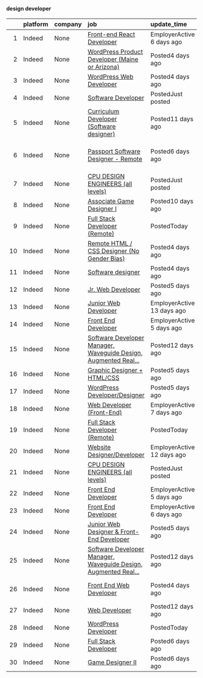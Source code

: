 

#### design developer <a name="designdeveloper" />
|    | platform   | company   | job                                                                                                                                                                                                                                                                                                                                                                                                                                                                                                                                                                                                                                                                                                                                                                                                                                                                                                                                                                                                                                                                                                                                                                                                                                                                                                                                                                                               | update_time                | location                                              |
|---:|:-----------|:----------|:--------------------------------------------------------------------------------------------------------------------------------------------------------------------------------------------------------------------------------------------------------------------------------------------------------------------------------------------------------------------------------------------------------------------------------------------------------------------------------------------------------------------------------------------------------------------------------------------------------------------------------------------------------------------------------------------------------------------------------------------------------------------------------------------------------------------------------------------------------------------------------------------------------------------------------------------------------------------------------------------------------------------------------------------------------------------------------------------------------------------------------------------------------------------------------------------------------------------------------------------------------------------------------------------------------------------------------------------------------------------------------------------------|:---------------------------|:------------------------------------------------------|
|  1 | Indeed     | None      | [Front-end React Developer](https://www.indeed.com/pagead/clk?mo=r&ad=-6NYlbfkN0AaGj-FgTa3J8eDMAhRfBflhPH21Q8pVVLaiT15FnDLW2s9HCzbeaXAqjGbAMSvz1DegThos1lsFXojVyXQjr6yo3qIlGsuwL8jjsmPtvqMFgUpDbAfnpiAwj951f_cU3ffbuRkSBWqWDKU7PzdaiwaCvHCe5R5owPGyXPIxUdKmrRLROSLlLM7S7ogeaWi7ohCQy5r33GLZXsBZ5RHv44UJ-rYvFrjNBF3bUQI4gKQwH-aAdTPWvu1WCdRmdc7yJFFBqathpmokI_Q0EoRy4fr3_KOOZ8BRATTPzX12L7Cj_3OjUU0nySA9Q8kol5aBTQLVW0jmYAEJt7rEFivDEOcgAeF8zYhKP3pGwvomoVMU3x1w2XJQLRJYv4puQx3u58ZZeBhMa8CBqgv-0Dffz_S7-3xAOY4A0Mw4SZbuOg5xcNfuXlVa2QNT2bEkkfD5vgnKB-D7a9ouixKyIQpNVSBczzd97C78zB4Zxqi3i8QNw==&p=0&fvj=1&vjs=3)                                                                                                                                                                                                                                                                                                                                                                                                                                                                                                                                                                                                                                                                                                                                                                                   | EmployerActive 6 days ago  | United States                                         |
|  2 | Indeed     | None      | [WordPress Product Developer (Maine or Arizona)](https://www.indeed.com/pagead/clk?mo=r&ad=-6NYlbfkN0DSvZCc1Qq3Iouce0od6zqi6RU2QNBLb4OKAgBFHN1uN2pKmFsTTOkWT1SykwSErMFWkCYQxtgDWl_9DVrKrgSUe0thtm5YRAev1ZLeBJE8-_63oU5kEBe1_MgmiY-5IsEHtVOQmWkUA53Zh0zJ-ZjDc4ag6TmVuS1a6cbbGBVMJdKKunRLFdcKP5hghhvP_2eUwqerQ8zRgoNWPFqMPq6xUUcpq6BfgGHz7jxVrvRXtQ5li2a9RsGtxtfV7eSZ5ivdEUROumQp4X0ykxnOxybkxyGczgbYVJfC2L8XO5TE6R1WwCx8E0B3io8UIO7O-DXOpNO4184iIqmLhEgPKnhTVvZRSoHln3bOb_dxXDfGiTqgg2xghJwFrrvlz5nuCkwuHuUQxDqqVOtznVeVOQq8Xp6tUzx1bDOkGzej3HA6Hah5-RVkXQ7weYblgUe8pAkFXRjRmEV4XyRDitJuiayOV4IIraO4LbAIgt5d5iTlJRk0C-x-auu66Q6jiR8Mmhw=&p=1&fvj=1&vjs=3)                                                                                                                                                                                                                                                                                                                                                                                                                                                                                                                                                                                                                                                                                                                                          | Posted4 days ago           | Maricopa, AZ+9 locations                              |
|  3 | Indeed     | None      | [WordPress Web Developer](https://www.indeed.com/pagead/clk?mo=r&ad=-6NYlbfkN0BH-2VCtctWeahL7e3dELF8GNW47hVC8hcqFSqEyk6iXORNoT9WF8ug9OmD4VCwO6oTUoZ19aytyTck7m8qAp8IhOJ6zsmYvabDnMdQvcxVH07c7-8l0QhT6mxjrn6El5HOxv1P1h_kaPvLfc4W5_d9SINduyACH9e6sG__4QJWPDDCpnopH0sM9o6TWBkh8jorkIGQDL7oZDuxlwz3wE9ZMUjoEscPMGdcaZKsxAce9V85OGQz3RDmwKNRbbLOcFTEVXMLQupAB8kQO00OoE7-E8izWzGdl8LjEKaQqVNwVC2D1pk6o724PrHNHTeC6p1I1QnwVgEBds94c8grcEY3aSIypjaEA-2gQ2LIoM4sgtM4KNMkQ-PAAGsx1KuPPjIaSLbnl5xdI3hSzW6sjoXy6MLsKRL54w7YNXnZyiw6Ysz_qJnrWFcOgfJ8K0BcBLUh8YWMIj6kq93eNtddwGsSK8KvaGr5OEw=&p=2&fvj=1&vjs=3)                                                                                                                                                                                                                                                                                                                                                                                                                                                                                                                                                                                                                                                                                                                                                                                                 | Posted4 days ago           | Remote                                                |
|  4 | Indeed     | None      | [Software Developer](https://www.indeed.com/pagead/clk?mo=r&ad=-6NYlbfkN0ALcONX9zP3vzsQVyXitmxRLy8VCeRuNMOvRPshq8lKaH6v3p3LVJfTTZzCjMRNFpbwzwskufRt4WRFLKkHkJ7i5_2scT3qNNgpA2owtne5eg-fTGGON6c4vNIG6x88qmagC1QCvsTZdlIU_1NXt0EdL3tQ40AR8zq7NlwuX2oFv7CQG8ABeDM4JIGzpsboHpq8cq2ZTCS8jhCIB_RBVL912LN-sVxinMLAgyZG0vYmUikyedKUBmBJvWxnm3lbyUBIm9JvKXm3JqDRuylzYDzdGF7xyKXvUuxGzIbuLRdAeStJLRw8jxkLvJTjM5NjJozJJVmHXQpBo38yivfT_q90eVpvU9rZuIbOO57PwLRzhXZqxZ1R9hLehK6RPFACPCGzLBlZ55vobMTbMuNXEt9i21Vb_XH1LjCgcEzeDsvJ7PsrTgGRXxw2KKBkbsVfCu3ax13VwoqXeZ3sirWDXsQqscI-mHA2lXibIOgSFRguijgseOaodoFJMYwygNi5gm4=&p=3&fvj=1&vjs=3)                                                                                                                                                                                                                                                                                                                                                                                                                                                                                                                                                                                                                                                                                                                                                                      | PostedJust posted          | Phoenix, AZ                                           |
|  5 | Indeed     | None      | [Curriculum Developer (Software designer)](https://www.indeed.com/pagead/clk?mo=r&ad=-6NYlbfkN0BXiU_YoOWkMLuEFVRABPvKaaBJeLpl56lmILnJOjP-ROfBx91JNZaevfxrqu183o9yt_n5OygabjZ9rAzRDC9mZnLvxbiN-p3pmx5lQlWMByd-ilNvVIUYoXn-OI9VLA1T2NpilVeWI001WzrEpi5Spe4enryaq5dstDqWQQ274Zt6FNWdWKhCUYkDIx2w-MJZesGYhbRro7693TW0wrcVC2nvhGSmyrTcetcaNAIN1QDf_0XrdQxBsygnkD-27gFJAe8Gunobp5rPCx50uZgNofA0K7I0WMmB112W3ZX8rzHu0SSFzT-eGBEfBa-6ygMC7p7HiPN4PkuADDEVsSGN4VFmd7lb9Uyu62p2ZFrQNRJR1U8SLaceENTEav4wtgrpZTnN_J7JJHnK6Zk6banThnVYCEsPn2JQ1lD1MSL5Ku7Vm2KetPhYB7_SdFSGlQR7N6poXUTZqlF_5P6c1vwasdBDDw3YrmQTt2UVLQKNYepyntVaTyz7oN0bjG8dQPA=&p=4&fvj=1&vjs=3)                                                                                                                                                                                                                                                                                                                                                                                                                                                                                                                                                                                                                                                                                                                                                | Posted11 days ago          | Remote                                                |
|  6 | Indeed     | None      | [Passport Software Designer - Remote](https://www.indeed.com/pagead/clk?mo=r&ad=-6NYlbfkN0D6qFSVCaa8tXn-rJ3OcXif2lPyFmwsE2iZBGE4YLg1gz3DzxANTQL26tb-SQ4b-KDtrS5rZtl8IA_RjHz2BNnsm9dc_6khTY24LFGZLHOxSQxrpYcWJ_odXhAAAqZS5Kn9J4HGg0nHgF89n-xAMEXCbacP2a7k1rSQcNAZpo3SX_T_qVD2c2mbCYwkBHIg_IpH8yrPfhzYgwoDrCB1rqrkeWz4BuVl-ZwwsfdwuhuUPVauzTf-KmNteRlClWrHelMGlFU2-Zhg3K0RdaRR7I4Ccbolt4hFD1hB1d-6-EhO4-y_cfMuQa1PWYn2l1dR23eN-KEN3hhNPZXZS-uQql6qHQyG_tgamIR1DNQIlBPbpfyF_CtHd2-ihmLPpl2MOMoKatIWjfYkyco3G3SCQEZXrDEy5VWV4R6o90CU1e1EGFogQQbffQ0DwPQEIV-3S9-jNVjGsrUYJg7Ukq_EnWtWCHp9eDOnITWW60Q1mBDYqBTTG0IJQeiuKBR_BbW3gqHDyNrmuyXAlehuQw8mErtABmBBZN-6Oh6EnamiCvyQEWlgOiJQVLWoNKUOzqzX1hqf7zwGrZ1VuxyFSgbcOZX0r2BIzYpsbXXtppk2Oz1q1Mk3RMlUoMPlz9CTHrakHjCYloFGEjvS1CM4eEK_0aWkLK-rnYsaqCn3bPQI7ZLqpmxKUKzgcQ8RH-gJGy7yJyHR9NYfdE_sYTTN_8RxW3NTWWYW_rbM8ML8rkLF1fYmY_jzW5ktPvDRlsbgmND7kcAs7QjHRlQABB0m9EKt3AMvp_1KVzEfuDf2p2DPjaZ9GW5aRqKA50zabCl0fazBHK8eOJPlR7CNUlsZPDJI_zdKjbBi5y9Xz8WdM1bakiGfanuGeypBuWz-obgy6I9nRsunSq2lX4fWB7_42aCOvGquQeqDdMOGNBKNU4jiaypqzswxuanP5sSGA29DTnMGxyKHpoD7uyPgvDR1XO6wRNUdRO3JShGt7NCc_R8zDKfmtxyTJ-kGR01Ym5d_fypjFOg-3GNuOjJgrqN11uzRTigCuyFDTuUnfI3YE_30RsCRA_1EQjHvMcfeiWVqW3jG4qHfzFCJgIHhcKuEj6xBg_okH9f5ztUzXAJSdNJRQUcI_Bhw2xmFpwYsA4w7EEbWmIpYr1rVVB7Kv78o1rrB39wvKsWBQLbZpoCof54F1NNVEZ8Ew2pylZBVCVBMLzM94dNXpbYbmmgf0B9P4STsEO8B&p=5&fvj=0&vjs=3) | Posted6 days ago           | Mesa, AZ 85204 (West Central area)+2 locations•Remote |
|  7 | Indeed     | None      | [CPU DESIGN ENGINEERS (all levels)](https://www.indeed.com/rc/clk?jk=0ead07f052523d71&fccid=12646305329f439b&vjs=3)                                                                                                                                                                                                                                                                                                                                                                                                                                                                                                                                                                                                                                                                                                                                                                                                                                                                                                                                                                                                                                                                                                                                                                                                                                                                               | PostedJust posted          | Mountain View, CA 94040+2 locations                   |
|  8 | Indeed     | None      | [Associate Game Designer I](https://www.indeed.com/rc/clk?jk=3cbe8a01ee467b63&fccid=71147e0539a0a1b7&vjs=3)                                                                                                                                                                                                                                                                                                                                                                                                                                                                                                                                                                                                                                                                                                                                                                                                                                                                                                                                                                                                                                                                                                                                                                                                                                                                                       | Posted10 days ago          | Los Angeles, CA                                       |
|  9 | Indeed     | None      | [Full Stack Developer (Remote)](https://www.indeed.com/company/Generation-Iron-Fitness-Network/jobs/Full-Stack-Developer-31771031d29d8704?fccid=454757915bef5d96&vjs=3)                                                                                                                                                                                                                                                                                                                                                                                                                                                                                                                                                                                                                                                                                                                                                                                                                                                                                                                                                                                                                                                                                                                                                                                                                           | PostedToday                | Remote                                                |
| 10 | Indeed     | None      | [Remote HTML / CSS Designer (No Gender Bias)](https://www.indeed.com/company/Turing.com/jobs/HTML-5d02085788d523be?fccid=a2e0cbec0b626661&vjs=3)                                                                                                                                                                                                                                                                                                                                                                                                                                                                                                                                                                                                                                                                                                                                                                                                                                                                                                                                                                                                                                                                                                                                                                                                                                                  | Posted4 days ago           | Remote                                                |
| 11 | Indeed     | None      | [Software designer](https://www.indeed.com/company/ATOS/jobs/Software-Designer-d69913e3e89fd021?fccid=ee6a99db163236c2&vjs=3)                                                                                                                                                                                                                                                                                                                                                                                                                                                                                                                                                                                                                                                                                                                                                                                                                                                                                                                                                                                                                                                                                                                                                                                                                                                                     | Posted4 days ago           | Phoenix, AZ                                           |
| 12 | Indeed     | None      | [Jr. Web Developer](https://www.indeed.com/company/Epic-Marketing/jobs/Junior-Web-Developer-1688ebbf2c5614d1?fccid=e7a7aa8cb73759e3&vjs=3)                                                                                                                                                                                                                                                                                                                                                                                                                                                                                                                                                                                                                                                                                                                                                                                                                                                                                                                                                                                                                                                                                                                                                                                                                                                        | Posted5 days ago           | Draper, UT 84020                                      |
| 13 | Indeed     | None      | [Junior Web Developer](https://www.indeed.com/company/Range-Marketing/jobs/Junior-Web-Developer-d00b42dbaab1405c?fccid=0a8aec0ffc0d6bde&vjs=3)                                                                                                                                                                                                                                                                                                                                                                                                                                                                                                                                                                                                                                                                                                                                                                                                                                                                                                                                                                                                                                                                                                                                                                                                                                                    | EmployerActive 13 days ago | Remote                                                |
| 14 | Indeed     | None      | [Front End Developer](https://www.indeed.com/company/Americaneagle.com/jobs/Front-End-Developer-ab3f1cd0fcbbd145?fccid=c539f08fa8701d77&vjs=3)                                                                                                                                                                                                                                                                                                                                                                                                                                                                                                                                                                                                                                                                                                                                                                                                                                                                                                                                                                                                                                                                                                                                                                                                                                                    | EmployerActive 5 days ago  | +1 locationRemote                                     |
| 15 | Indeed     | None      | [Software Developer Manager, Waveguide Design, Augmented Real...](https://www.indeed.com/rc/clk?jk=a338d941847b702a&fccid=a5b4499d9e91a5c6&vjs=3)                                                                                                                                                                                                                                                                                                                                                                                                                                                                                                                                                                                                                                                                                                                                                                                                                                                                                                                                                                                                                                                                                                                                                                                                                                                 | Posted12 days ago          | Mountain View, CA                                     |
| 16 | Indeed     | None      | [Graphic Designer + HTML/CSS](https://www.indeed.com/company/Tactical-Sports-Brands/jobs/Graphic-Designer-HTML-CSS-286b765a720a256f?fccid=cb7632a3ea404fc0&vjs=3)                                                                                                                                                                                                                                                                                                                                                                                                                                                                                                                                                                                                                                                                                                                                                                                                                                                                                                                                                                                                                                                                                                                                                                                                                                 | Posted5 days ago           | Remote                                                |
| 17 | Indeed     | None      | [WordPress Developer/Designer](https://www.indeed.com/rc/clk?jk=026e7e728c263258&fccid=dd616958bd9ddc12&vjs=3)                                                                                                                                                                                                                                                                                                                                                                                                                                                                                                                                                                                                                                                                                                                                                                                                                                                                                                                                                                                                                                                                                                                                                                                                                                                                                    | Posted5 days ago           | Remote                                                |
| 18 | Indeed     | None      | [Web Developer (Front-End)](https://www.indeed.com/company/Kotis-Design/jobs/Web-Developer-6f6f3d98105b84a3?fccid=062b5b2d076ca4fd&vjs=3)                                                                                                                                                                                                                                                                                                                                                                                                                                                                                                                                                                                                                                                                                                                                                                                                                                                                                                                                                                                                                                                                                                                                                                                                                                                         | EmployerActive 7 days ago  | Remote                                                |
| 19 | Indeed     | None      | [Full Stack Developer (Remote)](https://www.indeed.com/company/Generation-Iron-Fitness-Network/jobs/Full-Stack-Developer-31771031d29d8704?fccid=454757915bef5d96&vjs=3)                                                                                                                                                                                                                                                                                                                                                                                                                                                                                                                                                                                                                                                                                                                                                                                                                                                                                                                                                                                                                                                                                                                                                                                                                           | PostedToday                | Remote                                                |
| 20 | Indeed     | None      | [Website Designer/Developer](https://www.indeed.com/company/GoEpps/jobs/Website-Designer-Developer-601480ae5fe613ec?fccid=223c5f3bc109e845&vjs=3)                                                                                                                                                                                                                                                                                                                                                                                                                                                                                                                                                                                                                                                                                                                                                                                                                                                                                                                                                                                                                                                                                                                                                                                                                                                 | EmployerActive 12 days ago | Remote                                                |
| 21 | Indeed     | None      | [CPU DESIGN ENGINEERS (all levels)](https://www.indeed.com/rc/clk?jk=0ead07f052523d71&fccid=12646305329f439b&vjs=3)                                                                                                                                                                                                                                                                                                                                                                                                                                                                                                                                                                                                                                                                                                                                                                                                                                                                                                                                                                                                                                                                                                                                                                                                                                                                               | PostedJust posted          | Mountain View, CA 94040+2 locations                   |
| 22 | Indeed     | None      | [Front End Developer](https://www.indeed.com/company/Americaneagle.com/jobs/Front-End-Developer-ab3f1cd0fcbbd145?fccid=c539f08fa8701d77&vjs=3)                                                                                                                                                                                                                                                                                                                                                                                                                                                                                                                                                                                                                                                                                                                                                                                                                                                                                                                                                                                                                                                                                                                                                                                                                                                    | EmployerActive 5 days ago  | +1 locationRemote                                     |
| 23 | Indeed     | None      | [Front End Developer](https://www.indeed.com/company/Zorang-Technologies/jobs/Front-End-Developer-a3070d1d1b726bd8?fccid=ceba816144076e81&vjs=3)                                                                                                                                                                                                                                                                                                                                                                                                                                                                                                                                                                                                                                                                                                                                                                                                                                                                                                                                                                                                                                                                                                                                                                                                                                                  | EmployerActive 6 days ago  | +3 locationsRemote                                    |
| 24 | Indeed     | None      | [Junior Web Designer & Front-End Developer](https://www.indeed.com/rc/clk?jk=af7fcadcfc5b63c3&fccid=dd616958bd9ddc12&vjs=3)                                                                                                                                                                                                                                                                                                                                                                                                                                                                                                                                                                                                                                                                                                                                                                                                                                                                                                                                                                                                                                                                                                                                                                                                                                                                       | Posted5 days ago           | Remote                                                |
| 25 | Indeed     | None      | [Software Developer Manager, Waveguide Design, Augmented Real...](https://www.indeed.com/rc/clk?jk=a338d941847b702a&fccid=a5b4499d9e91a5c6&vjs=3)                                                                                                                                                                                                                                                                                                                                                                                                                                                                                                                                                                                                                                                                                                                                                                                                                                                                                                                                                                                                                                                                                                                                                                                                                                                 | Posted12 days ago          | Mountain View, CA                                     |
| 26 | Indeed     | None      | [Front End Web Developer](https://www.indeed.com/company/Radio-Free-Asia/jobs/Front-End-Web-Developer-81c7f125d72ac5df?fccid=98bdd86f22f89ba5&vjs=3)                                                                                                                                                                                                                                                                                                                                                                                                                                                                                                                                                                                                                                                                                                                                                                                                                                                                                                                                                                                                                                                                                                                                                                                                                                              | Posted4 days ago           | Washington, DC 20036 (Dupont Circle area)             |
| 27 | Indeed     | None      | [Web Developer](https://www.indeed.com/company/Tremco-Construction-Products-Group/jobs/Web-Developer-19c496d500a04c3c?fccid=6ea3a5213c4eb7d9&vjs=3)                                                                                                                                                                                                                                                                                                                                                                                                                                                                                                                                                                                                                                                                                                                                                                                                                                                                                                                                                                                                                                                                                                                                                                                                                                               | Posted12 days ago          | Remote                                                |
| 28 | Indeed     | None      | [WordPress Developer](https://www.indeed.com/rc/clk?jk=4f20ca1aae5174ff&fccid=9d84f0978894a291&vjs=3)                                                                                                                                                                                                                                                                                                                                                                                                                                                                                                                                                                                                                                                                                                                                                                                                                                                                                                                                                                                                                                                                                                                                                                                                                                                                                             | PostedToday                | Remote                                                |
| 29 | Indeed     | None      | [Full Stack Developer](https://www.indeed.com/company/Key5ive/jobs/Full-Stack-Developer-e569f2232ef68013?fccid=21a475ef73a8f4b2&vjs=3)                                                                                                                                                                                                                                                                                                                                                                                                                                                                                                                                                                                                                                                                                                                                                                                                                                                                                                                                                                                                                                                                                                                                                                                                                                                            | Posted6 days ago           | Remote                                                |
| 30 | Indeed     | None      | [Game Designer II](https://www.indeed.com/company/ArenaNet/jobs/Game-Designer-3ed5bf681ee6636f?fccid=01b03b33c2dbdf4a&vjs=3)                                                                                                                                                                                                                                                                                                                                                                                                                                                                                                                                                                                                                                                                                                                                                                                                                                                                                                                                                                                                                                                                                                                                                                                                                                                                      | Posted6 days ago           | Bellevue, WA                                          |
